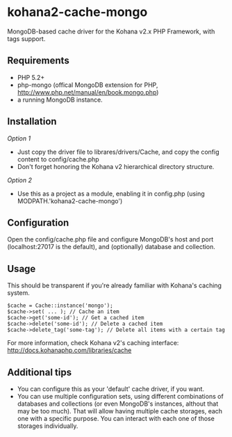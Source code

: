 kohana2-cache-mongo
===================

MongoDB-based cache driver for the Kohana v2.x PHP Framework, with tags support.

## Requirements ##

- PHP 5.2+
- php-mongo (offical MongoDB extension for PHP, http://www.php.net/manual/en/book.mongo.php)
- a running MongoDB instance.

## Installation ##
	
*Option 1*
- Just copy the driver file to librares/drivers/Cache, and copy the config content to config/cache.php 
- Don't forget honoring the Kohana v2 hierarchical directory structure.

*Option 2*
- Use this as a project as a module, enabling it in config.php (using MODPATH.'kohana2-cache-mongo')

## Configuration ##

Open the config/cache.php file and configure MongoDB's host and port (localhost:27017 is the default), and (optionally) database and collection. 

## Usage ##

This should be transparent if you're already familiar with Kohana's caching system.
	
	$cache = Cache::instance('mongo');
	$cache->set( ... ); // Cache an item
	$cache->get('some-id'); // Get a cached item
	$cache->delete('some-id'); // Delete a cached item
	$cache->delete_tag('some-tag'); // Delete all items with a certain tag
	
For more information, check Kohana v2's caching interface: http://docs.kohanaphp.com/libraries/cache

## Additional tips ##

- You can configure this as your 'default' cache driver, if you want. 
- You can use multiple configuration sets, using different combinations of databases and collections (or even MongoDB's instances, althout that may be too much). That will allow having multiple cache storages, each one with a specific purpose. You can interact with each one of those storages individually.
